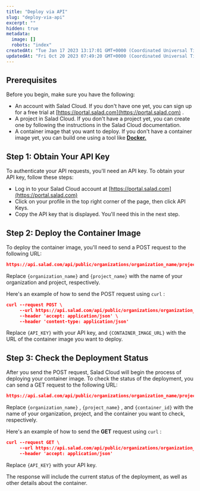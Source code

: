 ```yaml
---
title: "Deploy via API"
slug: "deploy-via-api"
excerpt: ""
hidden: true
metadata: 
  image: []
  robots: "index"
createdAt: "Tue Jan 17 2023 13:17:01 GMT+0000 (Coordinated Universal Time)"
updatedAt: "Fri Oct 20 2023 07:49:20 GMT+0000 (Coordinated Universal Time)"
---
```

## **Prerequisites**

Before you begin, make sure you have the following:

- An account with Salad Cloud. If you don't have one yet, you can sign up for a free trial at [https://portal.salad.com](https://portal.salad.com) .
- A project in Salad Cloud. If you don't have a project yet, you can create one by following the instructions in the Salad Cloud documentation.
- A container image that you want to deploy. If you don't have a container image yet, you can build one using a tool like **[Docker.](https://www.docker.com/)**

## **Step 1: Obtain Your API Key**

To authenticate your API requests, you'll need an API key. To obtain your API key, follow these steps:

- Log in to your Salad Cloud account at [https://portal.salad.com](https://portal.salad.com)
- Click on your profile in the top right corner of the page, then click API Keys.
- Copy the API key that is displayed. You'll need this in the next step. 

## **Step 2: Deploy the Container Image**

To deploy the container image, you'll need to send a POST request to the following URL:

```json Copy code
https://api.salad.com/api/public/organizations/organization_name/projects/project_name/containers \
```

Replace `{organization_name}` and `{project_name}` with the name of your organization and project, respectively.

Here's an example of how to send the POST request using `curl` :

```json Copy code
curl --request POST \
     --url https://api.salad.com/api/public/organizations/organization_name/projects/project_name/containers \
     --header 'accept: application/json' \
     --header 'content-type: application/json'
```

Replace `{API_KEY}` with your API key, and `{CONTAINER_IMAGE_URL}` with the URL of the container image you want to deploy.

## **Step 3: Check the Deployment Status**

After you send the POST request, Salad Cloud will begin the process of deploying your container image. To check the status of the deployment, you can send a GET request to the following URL:

```json Copy code
https://api.salad.com/api/public/organizations/organization_name/projects/project_name/containers/container_group_name \
```

Replace `{organization_name}` , `{project_name}` , and `{container_id}` with the name of your organization, project, and the container you want to check, respectively.

Here's an example of how to send the **GET** request using `curl` :

```json Copy code
curl --request GET \
     --url https://api.salad.com/api/public/organizations/organization_name/projects/project_name/containers/container_group_name \
     --header 'accept: application/json'
```

Replace `{API_KEY}` with your API key.

The response will include the current status of the deployment, as well as other details about the container.
